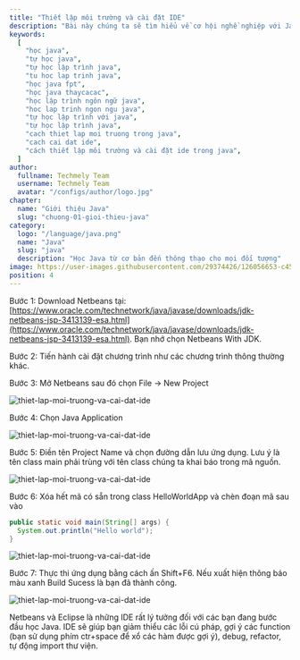 ```yaml
---
title: "Thiết lập môi trường và cài đặt IDE"
description: "Bài này chúng ta sẽ tìm hiểu về cơ hội nghề nghiệp với Java"
keywords:
  [
    "học java",
    "tự học java",
    "tự học lập trình java",
    "tu hoc lap trinh java",
    "học java fpt",
    "học java thaycacac",
    "học lập trình ngôn ngữ java",
    "hoc lap trinh ngon ngu java",
    "tự học lập trình với java",
    "tự học lập trình java",
    "cach thiet lap moi truong trong java",
    "cach cai dat ide",
    "cách thiết lập môi trường và cài đặt ide trong java",
  ]
author:
  fullname: Techmely Team
  username: Techmely Team
  avatar: "/configs/author/logo.jpg"
chapter:
  name: "Giới thiệu Java"
  slug: "chuong-01-gioi-thieu-java"
category:
  logo: "/language/java.png"
  name: "Java"
  slug: "java"
  description: "Học Java từ cơ bản đến thông thạo cho mọi đối tượng"
image: https://user-images.githubusercontent.com/29374426/126056653-c45effaa-d29d-4e4d-857d-845388633329.png
position: 4
---
```


Bước 1: Download Netbeans tại: [https://www.oracle.com/technetwork/java/javase/downloads/jdk-netbeans-jsp-3413139-esa.html](https://www.oracle.com/technetwork/java/javase/downloads/jdk-netbeans-jsp-3413139-esa.html). Bạn nhớ chọn Netbeans With JDK.

Bước 2: Tiến hành cài đặt chương trình như các chương trình thông thường khác.

Bước 3: Mở Netbeans sau đó chọn File -> New Project

![thiet-lap-moi-truong-va-cai-dat-ide](https://user-images.githubusercontent.com/29374426/129512215-3dfa4f02-33ef-4fe6-9d1b-565239693fd9.png)

Bước 4: Chọn Java Application

![thiet-lap-moi-truong-va-cai-dat-ide](https://user-images.githubusercontent.com/29374426/129512231-bb0b611c-a729-412f-8406-4bb55fa18a3c.png)

Bước 5: Điền tên Project Name và chọn đường dẫn lưu ứng dụng. Lưu ý là tên class main phải trùng với tên class chúng ta khai báo trong mã nguồn.

![thiet-lap-moi-truong-va-cai-dat-ide](https://user-images.githubusercontent.com/29374426/129512240-d4f36cd7-46ed-49bf-a987-eed66ac8c1a6.png)

Bước 6: Xóa hết mã có sẵn trong class HelloWorldApp và chèn đoạn mã sau vào

```java
public static void main(String[] args) {
  System.out.println("Hello world");
}
```

![thiet-lap-moi-truong-va-cai-dat-ide](https://user-images.githubusercontent.com/29374426/129512251-96d18e6f-0e93-4ad7-91eb-565495b9d205.png)

Bước 7: Thực thi ứng dụng bằng cách ấn Shift+F6. Nếu xuất hiện thông báo màu xanh Build Sucess là bạn đã thành công.

![thiet-lap-moi-truong-va-cai-dat-ide](https://user-images.githubusercontent.com/29374426/129512259-3d7c67df-fdb1-46a5-bcc4-8c7a00b17107.png)

Netbeans và Eclipse là những IDE rất lý tưởng đối với các bạn đang bước đầu học Java. IDE sẽ giúp bạn giảm thiểu các lỗi cú pháp, gợi ý các function (bạn sử dụng phím ctr+space để xổ các hàm được gợi ý), debug, refactor, tự động import thư viện.
